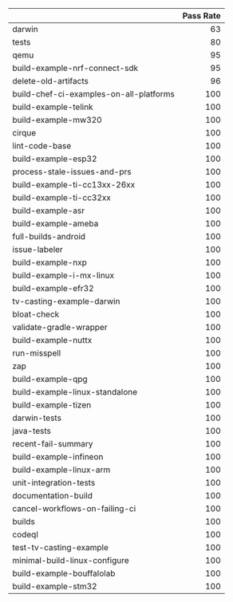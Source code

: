 |                                         |   Pass Rate |
|:----------------------------------------|------------:|
| darwin                                  |          63 |
| tests                                   |          80 |
| qemu                                    |          95 |
| build-example-nrf-connect-sdk           |          95 |
| delete-old-artifacts                    |          96 |
| build-chef-ci-examples-on-all-platforms |         100 |
| build-example-telink                    |         100 |
| build-example-mw320                     |         100 |
| cirque                                  |         100 |
| lint-code-base                          |         100 |
| build-example-esp32                     |         100 |
| process-stale-issues-and-prs            |         100 |
| build-example-ti-cc13xx-26xx            |         100 |
| build-example-ti-cc32xx                 |         100 |
| build-example-asr                       |         100 |
| build-example-ameba                     |         100 |
| full-builds-android                     |         100 |
| issue-labeler                           |         100 |
| build-example-nxp                       |         100 |
| build-example-i-mx-linux                |         100 |
| build-example-efr32                     |         100 |
| tv-casting-example-darwin               |         100 |
| bloat-check                             |         100 |
| validate-gradle-wrapper                 |         100 |
| build-example-nuttx                     |         100 |
| run-misspell                            |         100 |
| zap                                     |         100 |
| build-example-qpg                       |         100 |
| build-example-linux-standalone          |         100 |
| build-example-tizen                     |         100 |
| darwin-tests                            |         100 |
| java-tests                              |         100 |
| recent-fail-summary                     |         100 |
| build-example-infineon                  |         100 |
| build-example-linux-arm                 |         100 |
| unit-integration-tests                  |         100 |
| documentation-build                     |         100 |
| cancel-workflows-on-failing-ci          |         100 |
| builds                                  |         100 |
| codeql                                  |         100 |
| test-tv-casting-example                 |         100 |
| minimal-build-linux-configure           |         100 |
| build-example-bouffalolab               |         100 |
| build-example-stm32                     |         100 |